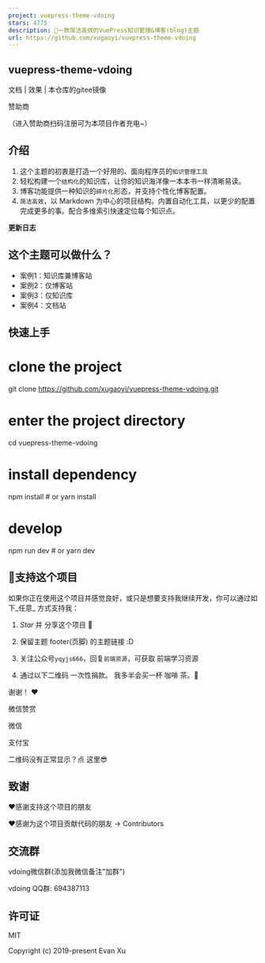 ```yaml
---
project: vuepress-theme-vdoing
stars: 4775
description: 🚀一款简洁高效的VuePress知识管理&博客(blog)主题
url: https://github.com/xugaoyi/vuepress-theme-vdoing
---
```


vuepress-theme-vdoing
---------------------

文档 | 效果 | 本仓库的gitee镜像

  

赞助商

（进入赞助商扫码注册可为本项目作者充电~）

介绍
--

1.  这个主题的初衷是打造一个好用的、面向程序员的`知识管理工具`
2.  轻松构建一个`结构化`的知识库，让你的知识海洋像一本本书一样清晰易读。
3.  博客功能提供一种知识的`碎片化`形态，并支持个性化博客配置。
4.  `简洁高效`，以 Markdown 为中心的项目结构。内置自动化工具，以更少的配置完成更多的事。配合多维索引快速定位每个知识点。

**更新日志**

这个主题可以做什么？
----------

-   案例1：知识库兼博客站
-   案例2：仅博客站
-   案例3：仅知识库
-   案例4：文档站

快速上手
----

# clone the project
git clone https://github.com/xugaoyi/vuepress-theme-vdoing.git

# enter the project directory
cd vuepress-theme-vdoing

# install dependency
npm install # or yarn install

# develop
npm run dev # or yarn dev

💖支持这个项目
--------

如果你正在使用这个项目并感觉良好，或只是想要支持我继续开发，你可以通过如下_任意_ 方式支持我：

1.  _Star_ 并 分享这个项目 🚀
2.  保留主题 footer(页脚) 的主题链接 :D
3.  关注公众号`yqyjs666`，回复`前端资源`，可获取 前端学习资源

1.  通过以下二维码 一次性捐款。 我多半会买一杯 咖啡 茶。:tea:

谢谢！ ❤️

微信赞赏

微信

支付宝

二维码没有正常显示？点 这里😎

致谢
--

❤️感谢支持这个项目的朋友

❤️感谢为这个项目贡献代码的朋友 → Contributors

交流群
---

vdoing微信群(添加我微信备注"加群")

vdoing QQ群: 694387113

许可证
---

MIT

Copyright (c) 2019-present Evan Xu
